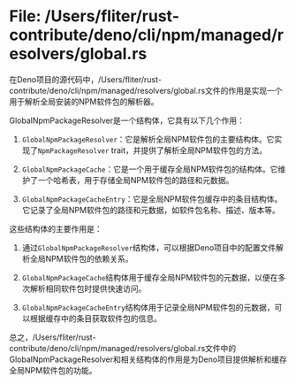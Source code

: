 # File: /Users/fliter/rust-contribute/deno/cli/npm/managed/resolvers/global.rs

在Deno项目的源代码中，/Users/fliter/rust-contribute/deno/cli/npm/managed/resolvers/global.rs文件的作用是实现一个用于解析全局安装的NPM软件包的解析器。

GlobalNpmPackageResolver是一个结构体，它具有以下几个作用：

1. `GlobalNpmPackageResolver`：它是解析全局NPM软件包的主要结构体。它实现了`NpmPackageResolver` trait，并提供了解析全局NPM软件包的方法。

2. `GlobalNpmPackageCache`：它是一个用于缓存全局NPM软件包的结构体。它维护了一个哈希表，用于存储全局NPM软件包的路径和元数据。

3. `GlobalNpmPackageCacheEntry`：它是全局NPM软件包缓存中的条目结构体。它记录了全局NPM软件包的路径和元数据，如软件包名称、描述、版本等。

这些结构体的主要作用是：

1. 通过`GlobalNpmPackageResolver`结构体，可以根据Deno项目中的配置文件解析全局NPM软件包的依赖关系。

2. `GlobalNpmPackageCache`结构体用于缓存全局NPM软件包的元数据，以便在多次解析相同软件包时提供快速访问。

3. `GlobalNpmPackageCacheEntry`结构体用于记录全局NPM软件包的元数据，可以根据缓存中的条目获取软件包的信息。

总之，/Users/fliter/rust-contribute/deno/cli/npm/managed/resolvers/global.rs文件中的GlobalNpmPackageResolver和相关结构体的作用是为Deno项目提供解析和缓存全局NPM软件包的功能。

